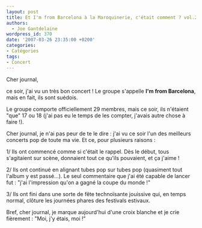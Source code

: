 ```yaml
---
layout: post
title: Et I'm from Barcelona à la Maroquinerie, c'était comment ? vol.2 (à la Cigale)
authors:
  - Joe Gantdelaine
wordpress_id: 370
date: '2007-03-26 23:35:00 +0200'
categories:
- Catégories
tags:
- Concert
---
```

Cher journal,

ce soir, j'ai vu un très bon concert ! Le groupe s'appelle __I'm from Barcelona__, mais en fait, ils sont suédois.

Le groupe comporte officiellement 29 membres, mais ce soir, ils n'étaient "que" 17 ou 18 (j'ai pas eu le temps de les compter, j'avais autre chose à faire !).

Cher journal, je n'ai pas peur de te le dire : j'ai vu ce soir l'un des meilleurs concerts pop de toute ma vie. Et ce, pour plusieurs raisons :

1/ Ils ont commencé comme si c'était le rappel. Dès le début, tous s'agitaient sur scène, donnaient tout ce qu'ils pouvaient, et ça j'aime !

2/ Ils ont continué en alignant tubes pop sur tubes pop (quasiment tout l'album y est passé…). Le seul commentaire que j'ai été capable de lancer fut : "j'ai l'impression qu'on a gagné la coupe du monde !"

3/ Ils ont fini dans une sorte de fête technoïsante jouissive qui, en temps normal, clôture les journées phares des festivals estivaux.

Bref, cher journal, je marque aujourd'hui d'une croix blanche et je crie fièrement : "Moi, j'y étais, moi !"
